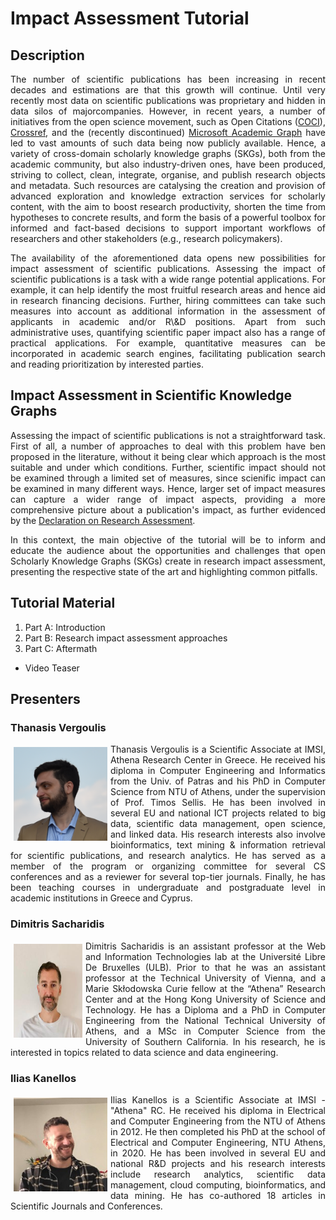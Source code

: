 # Impact Assessment Tutorial

## Description

<p align="justify">The number of scientific publications has been increasing in recent decades and estimations are that this growth will continue. 
Until very recently most data on scientific publications was proprietary and hidden in data silos of majorcompanies. 
However, in recent years, a number of initiatives from the open science movement, such as Open Citations (<a href="https://opencitations.net/index/coci">COCI</a>), 
<a href="https://www.crossref.org/">Crossref</a>, and the (recently discontinued) <a href="https://www.microsoft.com/en-us/research/project/microsoft-academic-graph/">
Microsoft Academic Graph</a> have led to vast amounts of such data being now publicly available. Hence, a variety of cross-domain scholarly knowledge graphs (SKGs),
both from the academic community, but also industry-driven ones, have been produced, striving to collect, clean, integrate, organise, and publish research objects and 
metadata. Such resources are catalysing the creation and provision of advanced exploration and knowledge extraction services for 
scholarly content, with the aim to boost research productivity, shorten the time from hypotheses to concrete results, and form the 
basis of a powerful toolbox for informed and fact-based decisions to support important workflows of researchers and other stakeholders 
(e.g., research policymakers).</p>

<p align="justify">The availability of the aforementioned data opens new possibilities for impact assessment of scientific publications. 
Assessing the impact of scientific publications is a task with a wide range potential applications. For example, it can help identify 
the most fruitful research areas and hence aid in research financing decisions. Further, hiring committees can take such measures into 
account as additional information in the assessment of applicants in academic and/or R\&D positions. Apart from such administrative 
uses, quantifying scientific paper impact also has a range of practical applications. For example, quantitative measures can be 
incorporated in academic search engines, facilitating publication search and reading prioritization by interested parties.</p>

## Impact Assessment in Scientific Knowledge Graphs

<p align="justify">Assessing the impact of scientific publications is not a straightforward task. First of all, a number of approaches 
to deal with this problem have ben proposed in the literature, without it being clear which approach is the most suitable and under
which conditions. Further, scientific impact should not be examined through a limited set of measures, since scienific impact
can be examined in many different ways. Hence, larger set of impact measures can capture a wider range of impact aspects, providing 
a more comprehensive picture about a publication's impact, as further evidenced by the <a href="https://sfdora.org/read">Declaration on 
Research Assessment</a>.</p>

<p align="justify">In this context, the main objective of the tutorial will be to inform and educate the audience about the opportunities and 
challenges that open Scholarly Knowledge Graphs (SKGs) create in research impact assessment, presenting the respective state of the art and highlighting 
common pitfalls.</p>

## Tutorial Material

1. Part A: Introduction
2. Part B: Research impact assessment approaches
3. Part C: Aftermath

* Video Teaser

## Presenters

### Thanasis Vergoulis 
<p align="justify"><img src="img/vergoulis.png" alt="hi" class="inline" align="left" style="width:150px; height:150px; margin: 5px;"/>Thanasis Vergoulis is a Scientific Associate at IMSI, Athena Research Center in Greece. He received his diploma in Computer Engineering and Informatics from the Univ. 
of Patras and his PhD in Computer Science from NTU of Athens, under the supervision of Prof. Timos Sellis. He has been involved in several EU and national ICT projects 
related to big data, scientific data management, open science, and linked data. His research interests also involve bioinformatics, text mining & information retrieval 
for scientific publications, and research analytics. He has served as a member of the program or organizing committee for several CS conferences and as a reviewer for 
several top-tier journals. Finally, he has been teaching courses in undergraduate and postgraduate level in academic institutions in Greece and Cyprus.</p>

### Dimitris Sacharidis 
<img src="img/dimsacharidis.jpg" alt="hi" class="inline" align="left" style="width:110px; height:150px; margin: 5px;"/> <p align="justify">Dimitris Sacharidis is an assistant professor at the Web and Information Technologies lab at the Université Libre De Bruxelles (ULB). Prior to that he was an assistant 
professor at the Technical University of Vienna, and a Marie Skłodowska Curie fellow at the “Athena” Research Center and at the Hong Kong University of Science and Technology. 
He has a Diploma and a PhD in Computer Engineering from the National Technical University of Athens, and a MSc in Computer Science from the University of Southern California.
In his research, he is interested in topics related to data science and data engineering.</p>

### Ilias Kanellos
<p align="justify"><img src="img/iliaskanellos.jpg" alt="hi" class="inline" align="left" style="width:150px; height:150px; margin: 5px;"/> Ilias Kanellos is a Scientific Associate at IMSI - "Athena" RC. He received his diploma in Electrical and Computer Engineering from the NTU of Athens in 2012. He then
completed his PhD at the school of Electrical and Computer Engineering, NTU Athens, in 2020. He has been involved in several EU and national R&D projects and his 
research interests include research analytics, scientific data management, cloud computing, bioinformatics, and data mining. He has co-authored 18 articles in Scientific
Journals and Conferences.</p>
